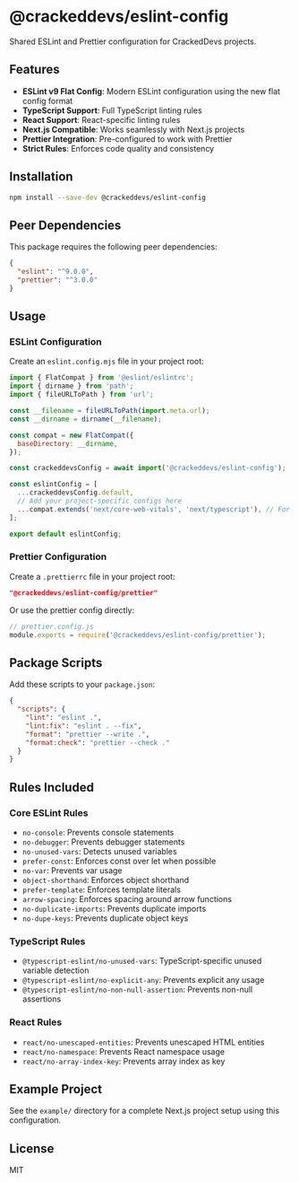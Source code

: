 # @crackeddevs/eslint-config

Shared ESLint and Prettier configuration for CrackedDevs projects.

## Features

- **ESLint v9 Flat Config**: Modern ESLint configuration using the new flat config format
- **TypeScript Support**: Full TypeScript linting rules
- **React Support**: React-specific linting rules
- **Next.js Compatible**: Works seamlessly with Next.js projects
- **Prettier Integration**: Pre-configured to work with Prettier
- **Strict Rules**: Enforces code quality and consistency

## Installation

```bash
npm install --save-dev @crackeddevs/eslint-config
```

## Peer Dependencies

This package requires the following peer dependencies:

```json
{
  "eslint": "^9.0.0",
  "prettier": "^3.0.0"
}
```

## Usage

### ESLint Configuration

Create an `eslint.config.mjs` file in your project root:

```javascript
import { FlatCompat } from '@eslint/eslintrc';
import { dirname } from 'path';
import { fileURLToPath } from 'url';

const __filename = fileURLToPath(import.meta.url);
const __dirname = dirname(__filename);

const compat = new FlatCompat({
  baseDirectory: __dirname,
});

const crackeddevsConfig = await import('@crackeddevs/eslint-config');

const eslintConfig = [
  ...crackeddevsConfig.default,
  // Add your project-specific configs here
  ...compat.extends('next/core-web-vitals', 'next/typescript'), // For Next.js projects
];

export default eslintConfig;
```

### Prettier Configuration

Create a `.prettierrc` file in your project root:

```json
"@crackeddevs/eslint-config/prettier"
```

Or use the prettier config directly:

```javascript
// prettier.config.js
module.exports = require('@crackeddevs/eslint-config/prettier');
```

## Package Scripts

Add these scripts to your `package.json`:

```json
{
  "scripts": {
    "lint": "eslint .",
    "lint:fix": "eslint . --fix",
    "format": "prettier --write .",
    "format:check": "prettier --check ."
  }
}
```

## Rules Included

### Core ESLint Rules
- `no-console`: Prevents console statements
- `no-debugger`: Prevents debugger statements
- `no-unused-vars`: Detects unused variables
- `prefer-const`: Enforces const over let when possible
- `no-var`: Prevents var usage
- `object-shorthand`: Enforces object shorthand
- `prefer-template`: Enforces template literals
- `arrow-spacing`: Enforces spacing around arrow functions
- `no-duplicate-imports`: Prevents duplicate imports
- `no-dupe-keys`: Prevents duplicate object keys

### TypeScript Rules
- `@typescript-eslint/no-unused-vars`: TypeScript-specific unused variable detection
- `@typescript-eslint/no-explicit-any`: Prevents explicit any usage
- `@typescript-eslint/no-non-null-assertion`: Prevents non-null assertions

### React Rules
- `react/no-unescaped-entities`: Prevents unescaped HTML entities
- `react/no-namespace`: Prevents React namespace usage
- `react/no-array-index-key`: Prevents array index as key

## Example Project

See the `example/` directory for a complete Next.js project setup using this configuration.

## License

MIT
